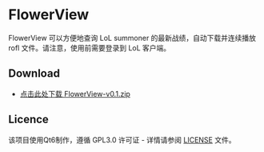 # FlowerView

FlowerView 可以方便地查询 LoL summoner 的最新战绩，自动下载并连续播放 rofl 文件。请注意，使用前需要登录到 LoL 客户端。

## Download 
- <a href="https://raw.githubusercontent.com/TheBashfulBloom/FlowerView/refs/heads/master/downloads/FlowerView-v0.1.zip" download>点击此处下载 FlowerView-v0.1.zip</a>

## Licence
该项目使用Qt6制作，遵循 GPL3.0 许可证 - 详情请参阅 [LICENSE](LICENSE) 文件。
